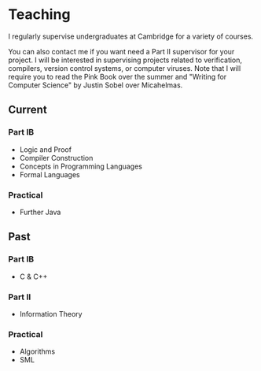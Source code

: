 # Teaching

I regularly supervise undergraduates at Cambridge for a variety of courses.

You can also contact me if you want need a Part II supervisor for your project.
I will be interested in supervising projects related to verification, compilers,
version control systems, or computer viruses. Note that I will require you to
read the Pink Book over the summer and "Writing for Computer Science" by Justin
Sobel over Micahelmas.

## Current

### Part IB

 - Logic and Proof
 - Compiler Construction
 - Concepts in Programming Languages
 - Formal Languages

### Practical
 - Further Java

## Past

### Part IB
 - C \& C++

### Part II
 - Information Theory

### Practical
 - Algorithms
 - SML
